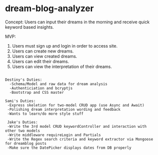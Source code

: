 # dream-blog-analyzer
Concept: Users can input their dreams in the morning and receive quick keyword based insights.

MVP:
1. Users must sign up and login in order to access site.
2. Users can create new dreams.
3. Users can view created dreams.
4. Users can edit their dreams.
5. Users can view the interpretation of their dreams.
``````````````````````````````````````````````````````````````````````````````````````````````````````````````````````

Destiny's Duties: 
  -Schema/Model and raw data for dream analysis
  -Authenticiation and bcryptjs
  -Bootstrap and CSS master

Sami's Duties:
 -Express skeletion for two-model CRUD app (use Async and Await)
 -Polishing dream interpretation wording and feedback
 -Wants to learn/do more style stuff

 Jake's Duties:
 -Write the 3rd model CRUD keywordController and interaction with other two models
 -Write middleware requireLogin and Partials
 -Write the Regex search criteria and keyword extractor via Mongoose for dreamblog posts
 -Make sure the DatePicker displays dates from DB properly